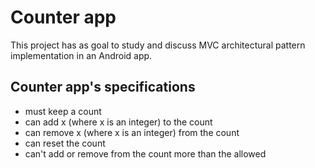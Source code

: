 # Counter app
This project has as goal to study and discuss MVC architectural pattern implementation in an Android app.

## Counter app's specifications
+ must keep a count
+ can add x (where x is an integer) to the count
+ can remove x (where x is an integer) from the count
+ can reset the count
+ can't add or remove from the count more than the allowed
